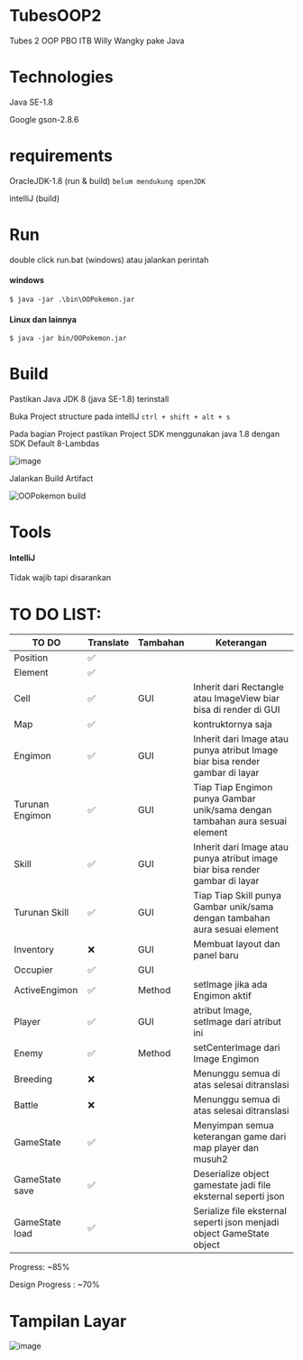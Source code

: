 # TubesOOP2
Tubes 2 OOP PBO ITB Willy Wangky pake Java

# Technologies
Java SE-1.8

Google gson-2.8.6

# requirements
OracleJDK-1.8 (run & build) `belum mendukung openJDK`

intelliJ (build)

# Run
double click run.bat (windows) atau jalankan perintah

#### windows
`$ java -jar .\bin\OOPokemon.jar`

#### Linux dan lainnya
`$ java -jar bin/OOPokemon.jar`


# Build
Pastikan Java JDK 8 (java SE-1.8) terinstall

Buka Project structure pada intelliJ `ctrl + shift + alt + s` 

Pada bagian Project pastikan Project SDK menggunakan java 1.8 dengan SDK Default 8-Lambdas

![image](https://user-images.githubusercontent.com/68516528/114082730-49982e00-98d8-11eb-9394-41c6544e5c41.png)

Jalankan Build Artifact

![OOPokemon build](https://user-images.githubusercontent.com/68516528/114084156-0ccd3680-98da-11eb-995e-8352c47b6556.gif)

# Tools
#### IntelliJ 
Tidak wajib tapi disarankan

# TO DO LIST:

|   TO DO            | Translate   |   Tambahan         |   Keterangan                                    |
|---                 |---          |---                 |---                                              |
|   Position         | ✅         |                    |                                                 |
|   Element          | ✅         |                    |                                                 |
|   Cell             | ✅         |   GUI              | Inherit dari Rectangle atau ImageView biar bisa di render di GUI   |
|   Map              | ✅         |                    | kontruktornya saja                                  |
|   Engimon          | ✅         |   GUI              | Inherit dari Image atau punya atribut Image biar bisa render gambar di layar  |
|   Turunan Engimon  | ✅         |   GUI              | Tiap Tiap Engimon punya Gambar unik/sama dengan tambahan aura sesuai element     |
|   Skill            | ✅         |   GUI              | Inherit dari Image atau punya atribut image biar bisa render gambar di layar  |
|   Turunan Skill    | ✅         |   GUI              | Tiap Tiap Skill punya Gambar unik/sama dengan tambahan aura sesuai element    |
|   Inventory        | ❌         |   GUI              | Membuat layout dan panel baru   |
|   Occupier         | ✅         |   GUI              |                                                  |
|   ActiveEngimon    | ✅         |   Method           | setImage jika ada Engimon aktif   |
|   Player           | ✅         |   GUI              | atribut Image, setImage dari atribut ini   |
|   Enemy            | ✅         |   Method           | setCenterImage dari Image Engimon      |
|   Breeding         | ❌         |                    | Menunggu semua di atas selesai ditranslasi      |
|   Battle           | ❌         |                    | Menunggu semua di atas selesai ditranslasi      |
|   GameState        | ✅         |                    | Menyimpan semua keterangan game dari map player dan musuh2 |
|   GameState save   | ✅         |                    | Deserialize object gamestate jadi file eksternal seperti json |
|   GameState load   | ✅         |                    | Serialize file eksternal seperti json menjadi object GameState object|   

Progress: ~85%

Design Progress : ~70%

# Tampilan Layar
![image](https://user-images.githubusercontent.com/68516528/115685206-38dcc300-a382-11eb-8373-0420f8263759.png)

